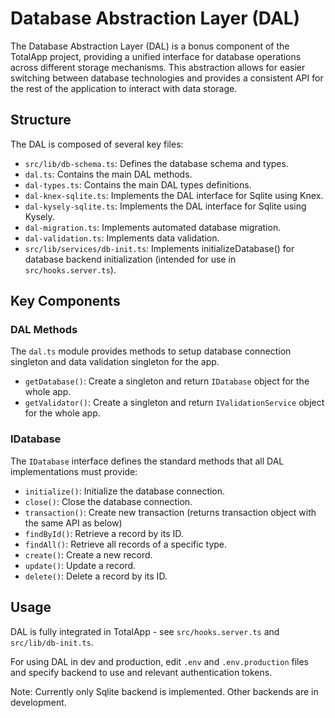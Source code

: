 # Database Abstraction Layer (DAL)

The Database Abstraction Layer (DAL) is a bonus component of the TotalApp project, providing a unified interface for database operations across different storage mechanisms. This abstraction allows for easier switching between database technologies and provides a consistent API for the rest of the application to interact with data storage.

## Structure

The DAL is composed of several key files:

- `src/lib/db-schema.ts`: Defines the database schema and types.
- `dal.ts`: Contains the main DAL methods.
- `dal-types.ts`: Contains the main DAL types definitions.
- `dal-knex-sqlite.ts`: Implements the DAL interface for Sqlite using Knex.
- `dal-kysely-sqlite.ts`: Implements the DAL interface for Sqlite using Kysely.
- `dal-migration.ts`: Implements automated database migration.
- `dal-validation.ts`: Implements data validation.
- `src/lib/services/db-init.ts`: Implements initializeDatabase() for database backend initialization (intended for use in `src/hooks.server.ts`).

## Key Components

### DAL Methods

The `dal.ts` module provides methods to setup database connection singleton and data validation singleton for the app.

- `getDatabase()`: Create a singleton and return `IDatabase` object for the whole app.
- `getValidator()`: Create a singleton and return `IValidationService` object for the whole app.

### IDatabase

The `IDatabase` interface defines the standard methods that all DAL implementations must provide:

- `initialize()`: Initialize the database connection.
- `close()`: Close the database connection.
- `transaction()`: Create new transaction (returns transaction object with the same API as below)
- `findById()`: Retrieve a record by its ID.
- `findAll()`: Retrieve all records of a specific type.
- `create()`: Create a new record.
- `update()`: Update a record.
- `delete()`: Delete a record by its ID.

## Usage

DAL is fully integrated in TotalApp - see `src/hooks.server.ts` and `src/lib/db-init.ts`.

For using DAL in dev and production, edit `.env` and `.env.production` files and specify backend to use and relevant authentication tokens.

Note: Currently only Sqlite backend is implemented. Other backends are in development.
